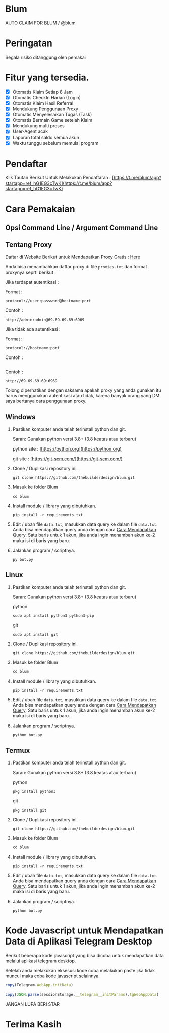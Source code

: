 # Blum

AUTO CLAIM FOR BLUM / @blum





# Peringatan

Segala risiko ditanggung oleh pemakai

# Fitur yang tersedia.

- [x] Otomatis Klaim Setiap 8 Jam
- [x] Otomatis CheckIn Harian (Login)
- [x] Otomatis Klaim Hasil Referral
- [x] Mendukung Penggunaan Proxy
- [x] Otomatis Menyelesaikan Tugas (Task)
- [x] Otomatis Bermain Game setelah Klaim 
- [x] Mendukung multi proses
- [x] User-Agent acak
- [x] Laporan total saldo semua akun
- [x] Waktu tunggu sebelum memulai program

# Pendaftar

Klik Tautan Berikut Untuk Melakukan Pendaftaran : [https://t.me/blum/app?startapp=ref_hG1EG3cTwK](https://t.me/blum/app?startapp=ref_hG1EG3cTwK)

# Cara Pemakaian

## Opsi Command Line / Argument Command Line


## Tentang Proxy

Daftar di Website Berikut untuk Mendapatkan Proxy Gratis : [Here](https://www.webshare.io/?referral_code=4i7sr214p9ad)

Anda bisa menambahkan daftar proxy di file `proxies.txt` dan format proxynya seprti berikut :

Jika terdapat autentikasi :

Format : 

```
protocol://user:password@hostname:port
```

Contoh :

```
http://admin:admin@69.69.69.69:6969
```

Jika tidak ada autentikasi :

Format :

```
protocol://hostname:port
```

Contoh :

```
```

Contoh :

```
http://69.69.69.69:6969
```

Tolong diperhatikan dengan saksama apakah proxy yang anda gunakan itu harus menggunakan autentikasi atau tidak, karena banyak orang yang DM saya bertanya cara penggunaan proxy.

## Windows 

1. Pastikan komputer anda telah terinstall python dan git.

    Saran: Gunakan python versi 3.8+ (3.8 keatas atau terbaru)
   
   python site : [https://python.org](https://python.org)
   
   git site : [https://git-scm.com/](https://git-scm.com/)

2. Clone / Duplikasi repository ini.
   ```shell
   git clone https://github.com/thebuilderdesign/blum.git
   ```

3. Masuk ke folder Blum
   ```
   cd blum
   ```

4. Install module / library yang dibutuhkan.
   ```
   pip install -r requirements.txt
   ```

5. Edit / ubah file `data.txt`, masukkan data query ke dalam file `data.txt`. Anda bisa mendapatkan query anda dengan cara [Cara Mendapatkan Query](#cara-mendapatkan-query). Satu baris untuk 1 akun, jika anda ingin menambah akun ke-2 maka isi di baris yang baru.

6. Jalankan program / scriptnya.
   ```
   py bot.py
   ```

## Linux 

1. Pastikan komputer anda telah terinstall python dan git.

    Saran: Gunakan python versi 3.8+ (3.8 keatas atau terbaru)
   
   python
   ```shell
   sudo apt install python3 python3-pip
   ```
   git
   ```shell
   sudo apt install git
   ```

2. Clone / Duplikasi repository ini.
   ```shell
   git clone https://github.com/thebuilderdesign/blum.git
   ```

3. Masuk ke folder Blum
   ```
   cd blum
   ```

4. Install module / library yang dibutuhkan.
   ```
   pip install -r requirements.txt
   ```

5. Edit / ubah file `data.txt`, masukkan data query ke dalam file `data.txt`. Anda bisa mendapatkan query anda dengan cara [Cara Mendapatkan Query](#cara-mendapatkan-query). Satu baris untuk 1 akun, jika anda ingin menambah akun ke-2 maka isi di baris yang baru.

6. Jalankan program / scriptnya.
   ```
   python bot.py
   ```

## Termux

1. Pastikan komputer anda telah terinstall python dan git.

    Saran: Gunakan python versi 3.8+ (3.8 keatas atau terbaru)
   
   python
   ```shell
   pkg install python3
   ```
   git
   ```shell
   pkg install git
   ```

2. Clone / Duplikasi repository ini.
   ```shell
   git clone https://github.com/thebuilderdesign/blum.git

3. Masuk ke folder Blum
   ```
   cd blum
   ```

4. Install module / library yang dibutuhkan.
   ```
   pip install -r requirements.txt
   ```

5. Edit / ubah file `data.txt`, masukkan data query ke dalam file `data.txt`. Anda bisa mendapatkan query anda dengan cara [Cara Mendapatkan Query](#cara-mendapatkan-query). Satu baris untuk 1 akun, jika anda ingin menambah akun ke-2 maka isi di baris yang baru.

6. Jalankan program / scriptnya.
   ```
   python bot.py
   ```



# Kode Javascript untuk Mendapatkan Data di Aplikasi Telegram Desktop

Berikut beberapa kode javascript yang  bisa dicoba untuk mendapatkan data melalui aplikasi telegram desktop.

Setelah anda melakukan eksesusi kode coba melakukan paste jika tidak muncul maka coba kode javascript selainnya.

```javascript
copy(Telegram.WebApp.initData)
```

```javascript
copy(JSON.parse(sessionStorage.__telegram__initParams).tgWebAppData)
```

JANGAN LUPA BERI STAR 


# Terima Kasih 
